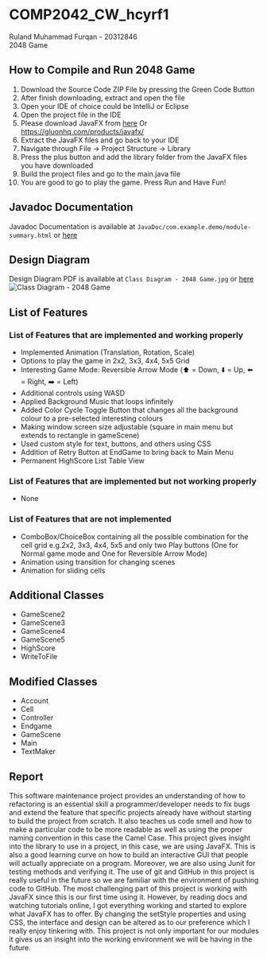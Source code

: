 # COMP2042_CW_hcyrf1  
Ruland Muhammad Furqan - 20312846  
2048 Game

## How to Compile and Run 2048 Game
1. Download the Source Code ZIP File by pressing the Green Code Button
2. After finish downloading, extract and open the file
3. Open your IDE of choice could be IntelliJ or Eclipse 
4. Open the project file in the IDE
5. Please download JavaFX from [here](https://gluonhq.com/products/javafx/) Or https://gluonhq.com/products/javafx/
6. Extract the JavaFX files and go back to your IDE
7. Navigate through File -> Project Structure -> Library
8. Press the plus button and add the library folder from the JavaFX files you have downloaded
9. Build the project files and go to the main.java file
10. You are good to go to play the game. Press Run and Have Fun!

## Javadoc Documentation
Javadoc Documentation is available at `JavaDoc/com.example.demo/module-summary.html` or [here](https://github.com/ruland39/COMP2042_CW_hcyrf1/blob/827d25dfd4baf1e51a0b3da3b1aadbebac82f75f/JavaDoc/com.example.demo/module-summary.html)

## Design Diagram
Design Diagram PDF is available at `Class Diagram - 2048 Game.jpg` or [here](https://imgur.com/a/bnCNxW5)  
![Class Diagram - 2048 Game](https://user-images.githubusercontent.com/64399691/206656889-62e83f89-84f0-480e-b2a4-4a466f8bf7ec.jpg)

## List of Features
### List of Features that are implemented and working properly
- Implemented Animation (Translation, Rotation, Scale)
- Options to play the game in 2x2, 3x3, 4x4, 5x5 Grid
- Interesting Game Mode: Reversible Arrow Mode (⬆️ = Down, ⬇️ = Up, ⬅️ = Right, ➡️ = Left)
- Additional controls using WASD
- Applied Background Music that loops infinitely
- Added Color Cycle Toggle Button that changes all the background colour to a pre-selected interesting colours
- Making window screen size adjustable (square in main menu but extends to rectangle in gameScene)
- Used custom style for text, buttons, and others using CSS
- Addition of Retry Button at EndGame to bring back to Main Menu
- Permanent HighScore List Table View

### List of Features that are implemented but not working properly
- None

### List of Features that are not implemented
- ComboBox/ChoiceBox containing all the possible combination for the cell grid e.g.2x2, 3x3, 4x4, 5x5 and only two Play buttons (One for Normal game mode and One for Reversible Arrow Mode)
- Animation using transition for changing scenes
- Animation for sliding cells

## Additional Classes
- GameScene2
- GameScene3
- GameScene4
- GameScene5
- HighScore
- WriteToFile

## Modified Classes
- Account
- Cell
- Controller
- Endgame
- GameScene
- Main
- TextMaker

## Report
This software maintenance project provides an understanding of how to refactoring is an essential skill a programmer/developer needs to fix bugs and extend the feature that specific projects already have without starting to build the project from scratch. It also teaches us code smell and how to make a particular code to be more readable as well as using the proper naming convention in this case the Camel Case. This project gives insight into the library to use in a project, in this case, we are using JavaFX. This is also a good learning curve on how to build an interactive GUI that people will actually appreciate on a program. Moreover, we are also using Junit for testing methods and verifying it. The use of git and GitHub in this project is really useful in the future so we are familiar with the environment of pushing code to GitHub. The most challenging part of this project is working with JavaFX since this is our first time using it. However, by reading docs and watching tutorials online, I got everything working and started to explore what JavaFX has to offer. By changing the setStyle properties and using CSS, the interface and design can be altered as to our preference which I really enjoy tinkering with. This project is not only important for our modules it gives us an insight into the working environment we will be having in the future.

